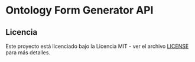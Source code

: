 # Ontology Form Generator API

## Licencia

Este proyecto está licenciado bajo la Licencia MIT - ver el archivo [LICENSE](./LICENSE) para más detalles.